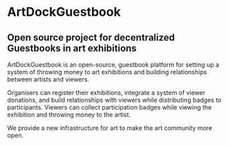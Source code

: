 # ArtDockGuestbook
## Open source project for decentralized Guestbooks in art exhibitions
ArtDockGuestbook is an open-source, guestbook platform for setting up a system of throwing money to art exhibitions and building relationships between artists and viewers.

Organisers can register their exhibitions, integrate a system of viewer donations, and build relationships with viewers while distributing badges to participants. Viewers can collect participation badges while viewing the exhibition and throwing money to the artist.

We provide a new infrastructure for art to make the art community more open.
